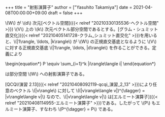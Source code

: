 +++
title = "射影演算子"
author = ["Yasuhito Takamiya"]
date = 2021-04-08T00:00:00+09:00
draft = false
+++

\\(W\\) が \\(d\\) 次元[ベクトル空間]({{< relref "20210330135536-ヘクトル空間" >}}) \\(V\\) 上の \\(k\\) 次元ベクトル部分空間であるとする。[グラム・シュミット直交化]({{< relref "20210405141728-クラム_シュミット直交化" >}})を用いると、\\(|1\rangle, \ldots, |k\rangle\\) が \\(W\\) の正規直交基底となるように \\(V\\) に対する正規直交基底 \\(|1\rangle, \ldots, |d\rangle\\) を作ることができる。定義により

\begin{equation\*}
P \equiv \sum\_{i=1}^k |i\rangle\langle i|
\end{equation\*}

は部分空間 \\(W\\) への射影演算子である。

[QCQI/演習 2.13]({{< relref "20210408092119-qcqi_演習_2_13" >}})により任意のベクトル \\(|v\rangle\\) に対して \\((|v\rangle\langle v|)^{\dagger} = |v\rangle\langle v|\\) なので、\\(|v\rangle\langle v|\\) は[エルミート演算子]({{< relref "20210408114955-エルミート演算子" >}})である。したがって \\(P\\) もエルミート演算子、すなわち \\(P^{\dagger} = P\\) である。
